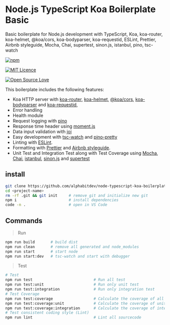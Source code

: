 # Node.js TypeScript Koa Boilerplate Basic

Basic boilerplate for Node.js development with TypeScript, Koa, koa-router, koa-helmet, @koa/cors, koa-bodyparser, koa-requestid, ESLint, Prettier, Airbnb styleguide, Mocha, Chai, supertest, sinon.js, istanbul, pino, tsc-watch

[<img alt="npm" src="https://img.shields.io/david/alphabitdev/node-typescript-koa-boilerplate-basic.svg?style=flat-square">](https://david-dm.org/alphabitdev/node-typescript-koa-boilerplate-basic)

[<img alt="MIT Licence" src="https://badges.frapsoft.com/os/mit/mit.svg?v=103">](https://opensource.org/licenses/mit-license.php)

[<img alt="Open Source Love" src="https://badges.frapsoft.com/os/v1/open-source.svg?v=103">](https://github.com/ellerbrock/open-source-badge/)

This boilerplate includes the following features:
  - Koa HTTP server with [koa-router](https://github.com/ZijianHe/koa-router), [koa-helmet](https://github.com/venables/koa-helmet#readme), [@koa/cors](https://github.com/koajs/cors), [koa-bodyparser](https://github.com/koajs/bodyparser) and [koa-requestid](https://github.com/uphold/koa-requestid/),
  - Error handling
  - Health module
  - Request logging with [pino](https://github.com/pinojs/pino)
  - Response time header using [moment.js](https://momentjs.com/)
  - Data input validation with [joi](https://github.com/hapijs/joi)
  - Easy development with [tsc-watch](https://github.com/gilamran/tsc-watch#readme) and [pino-pretty](https://github.com/pinojs/pino-pretty)
  - Linting with [ESLint](https://eslint.org/).
  - Formatting with [Prettier](https://prettier.io/) and [Airbnb styleguide](https://github.com/airbnb/javascript).
  - Unit Test and Integration Test along with Test Coverage using [Mocha](https://mochajs.org/), [Chai](https://www.chaijs.com/), [istanbul](https://istanbul.js.org/), [sinon.js]() and [supertest]()

## install
```zsh
git clone https://github.com/alphabitdev/node-typescript-koa-boilerplate-basic <project-name>
cd <project-name>
rm -rf .git && git init     # remove git and initialize new git
npm i                       # install dependencies
code -n .                   # open in VS Code
```
## Commands
> Run

```zsh
npm run build       # build dist
npm run clean       # remove all generated and node_modules
npm run start       # start node
npm run start:dev   # tsc-watch and start with debugger
```
> Test

```zsh
# Test
npm run test                           # Run all test
npm run test:unit                      # Run only unit test
npm run test:integration               # Run only integration test
# Test Coverage
npm run test:coverage                  # Calculate the coverage of all test
npm run test:coverage:unit             # Calculate the coverage of unit test
npm run test:coverage:integration      # Calculate the coverage of integration test
# Test consistent coding style (Lint)
npm run lint                           # Lint all sourcecode
```
